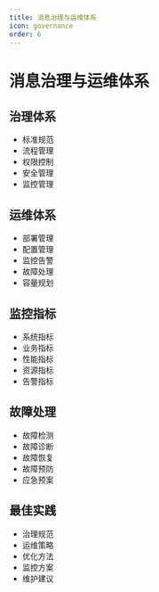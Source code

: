 ```yaml
---
title: 消息治理与运维体系
icon: governance
order: 6
---
```


# 消息治理与运维体系

## 治理体系
- 标准规范
- 流程管理
- 权限控制
- 安全管理
- 监控管理

## 运维体系
- 部署管理
- 配置管理
- 监控告警
- 故障处理
- 容量规划

## 监控指标
- 系统指标
- 业务指标
- 性能指标
- 资源指标
- 告警指标

## 故障处理
- 故障检测
- 故障诊断
- 故障恢复
- 故障预防
- 应急预案

## 最佳实践
- 治理规范
- 运维策略
- 优化方法
- 监控方案
- 维护建议
